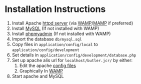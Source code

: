 # Installation Instructions
1. Install Apache [httpd server](https://httpd.apache.org/) (via [WAMP](http://www.wampserver.com/en/)/[MAMP](https://www.mamp.info/en/) if preferred)
1. Install [MySQL](https://www.mysql.com/) (If not installed with WAMP)
1. Install [phpmyadmin](https://www.phpmyadmin.net/) (If not installed with WAMP)
1. Import the database `db/mysql.sql`
1. Copy files in `application/config/local` to `application/config/development`
1. Set details in `application/config/development/database.php`
1. Set up apache alis url for `localhost/butler.jcr/` by either:
   1. Edit the apache [config files](https://httpd.apache.org/docs/current/mod/mod_alias.html)
   1. Graphically In [WAMP](http://www.techrepublic.com/blog/smb-technologist/create-aliases-on-your-wamp-server/)
1. Start apache and MySQL